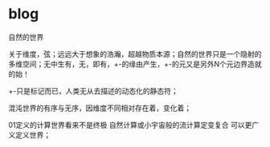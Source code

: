 blog
====

自然的世界

关于维度，弦；远远大于想象的浩瀚，超越物质本源；自然的世界只是一个隐射的多维空间；无中生有，无，即有，+-的缘由产生，+-的元又是另外N个元边界造就的始！

 

+-只是标记而已，人类无从去描述的动态化的静态符；

 

混沌世界的有序与无序，因维度不同相对存在着，变化着；

01定义的计算世界看来不是终极  自然计算或小宇宙般的流计算定变复合  可以更广义定义世界；
